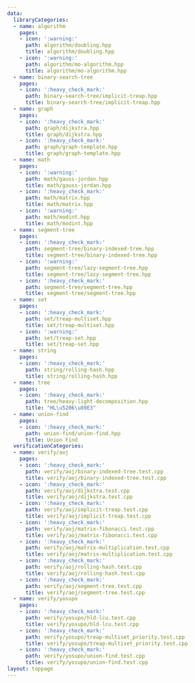 ```yaml
---
data:
  libraryCategories:
  - name: algorithm
    pages:
    - icon: ':warning:'
      path: algorithm/doubling.hpp
      title: algorithm/doubling.hpp
    - icon: ':warning:'
      path: algorithm/mo-algorithm.hpp
      title: algorithm/mo-algorithm.hpp
  - name: binary-search-tree
    pages:
    - icon: ':heavy_check_mark:'
      path: binary-search-tree/implicit-treap.hpp
      title: binary-search-tree/implicit-treap.hpp
  - name: graph
    pages:
    - icon: ':heavy_check_mark:'
      path: graph/dijkstra.hpp
      title: graph/dijkstra.hpp
    - icon: ':heavy_check_mark:'
      path: graph/graph-template.hpp
      title: graph/graph-template.hpp
  - name: math
    pages:
    - icon: ':warning:'
      path: math/gauss-jordan.hpp
      title: math/gauss-jordan.hpp
    - icon: ':heavy_check_mark:'
      path: math/matrix.hpp
      title: math/matrix.hpp
    - icon: ':warning:'
      path: math/modint.hpp
      title: math/modint.hpp
  - name: segment-tree
    pages:
    - icon: ':heavy_check_mark:'
      path: segment-tree/binary-indexed-tree.hpp
      title: segment-tree/binary-indexed-tree.hpp
    - icon: ':warning:'
      path: segment-tree/lazy-segment-tree.hpp
      title: segment-tree/lazy-segment-tree.hpp
    - icon: ':heavy_check_mark:'
      path: segment-tree/segment-tree.hpp
      title: segment-tree/segment-tree.hpp
  - name: set
    pages:
    - icon: ':heavy_check_mark:'
      path: set/treap-multiset.hpp
      title: set/treap-multiset.hpp
    - icon: ':warning:'
      path: set/treap-set.hpp
      title: set/treap-set.hpp
  - name: string
    pages:
    - icon: ':heavy_check_mark:'
      path: string/rolling-hash.hpp
      title: string/rolling-hash.hpp
  - name: tree
    pages:
    - icon: ':heavy_check_mark:'
      path: tree/heavy-light-decomposition.hpp
      title: "HL\u5206\u89E3"
  - name: union-find
    pages:
    - icon: ':heavy_check_mark:'
      path: union-find/union-find.hpp
      title: Union Find
  verificationCategories:
  - name: verify/aoj
    pages:
    - icon: ':heavy_check_mark:'
      path: verify/aoj/binary-indexed-tree.test.cpp
      title: verify/aoj/binary-indexed-tree.test.cpp
    - icon: ':heavy_check_mark:'
      path: verify/aoj/dijkstra.test.cpp
      title: verify/aoj/dijkstra.test.cpp
    - icon: ':heavy_check_mark:'
      path: verify/aoj/implicit-treap.test.cpp
      title: verify/aoj/implicit-treap.test.cpp
    - icon: ':heavy_check_mark:'
      path: verify/aoj/matrix-fibonacci.test.cpp
      title: verify/aoj/matrix-fibonacci.test.cpp
    - icon: ':heavy_check_mark:'
      path: verify/aoj/matrix-multiplication.test.cpp
      title: verify/aoj/matrix-multiplication.test.cpp
    - icon: ':heavy_check_mark:'
      path: verify/aoj/rolling-hash.test.cpp
      title: verify/aoj/rolling-hash.test.cpp
    - icon: ':heavy_check_mark:'
      path: verify/aoj/segment-tree.test.cpp
      title: verify/aoj/segment-tree.test.cpp
  - name: verify/yosupo
    pages:
    - icon: ':heavy_check_mark:'
      path: verify/yosupo/hld-lcu.test.cpp
      title: verify/yosupo/hld-lcu.test.cpp
    - icon: ':heavy_check_mark:'
      path: verify/yosupo/treap-multiset_priority.test.cpp
      title: verify/yosupo/treap-multiset_priority.test.cpp
    - icon: ':heavy_check_mark:'
      path: verify/yosupo/union-find.test.cpp
      title: verify/yosupo/union-find.test.cpp
layout: toppage
---
```

